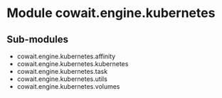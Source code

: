 Module cowait.engine.kubernetes
===============================

Sub-modules
-----------
* cowait.engine.kubernetes.affinity
* cowait.engine.kubernetes.kubernetes
* cowait.engine.kubernetes.task
* cowait.engine.kubernetes.utils
* cowait.engine.kubernetes.volumes